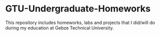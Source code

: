 # GTU-Undergraduate-Homeworks
This repository includes homeworks, labs and projects that I did/will do during my education at Gebze Technical University.
